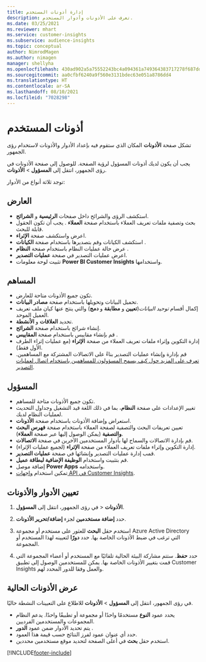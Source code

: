 ```yaml
---
title: إدارة أذونات المستخدم
description: تعرف على الأذونات وأدوار المستخدم.
ms.date: 03/25/2021
ms.reviewer: mhart
ms.service: customer-insights
ms.subservice: audience-insights
ms.topic: conceptual
author: NimrodMagen
ms.author: nimagen
manager: shellyha
ms.openlocfilehash: 430ad902a5a75552243bc4a094361a749364383717278f687dd6e8ef33749c6f
ms.sourcegitcommit: aa0cfbf6240a9f560e3131bdec63e051a8786dd4
ms.translationtype: HT
ms.contentlocale: ar-SA
ms.lasthandoff: 08/10/2021
ms.locfileid: "7028298"
---
```

# <a name="user-permissions"></a>أذونات المستخدم

تشكل صفحة **الأذونات** المكان الذي ستقوم فيه بإعداد الأدوار والأذونات لاستخدام رؤى الجمهور.

يجب أن يكون لديك أذونات المسؤول لرؤية الصفحة. للوصول إلى صفحة الأذونات في رؤى الجمهور، انتقل إلى **المسؤول** > **الأذونات**.

توجد ثلاثة أنواع من الأدوار:

## <a name="viewer"></a>العارض

- استكشف الرؤى والشرائح داخل صفحات **الرئيسية** و **الشرائح**.
- بحث وتصفية ملفات تعريف العملاء باستخدام صفحة **العملاء** . يجب أن تكون الحقول قابلة للبحث.
- اعرض واستكشف صفحة **الإثراء**.
- استكشف الكيانات وقم بتصديرها باستخدام صفحة **الكيانات** .
- عرض حالة عمليات النظام باستخدام صفحة **النظام** .
- اعرض عمليات التصدير في صفحة **عمليات التصدير**.
- تثبيت لوحة معلومات **Power BI Customer Insights** واستخدامها.

## <a name="contributor"></a>المساهم

- تكون جميع الأذونات متاحة للعارض.
- تحميل البيانات وتحويلها باستخدام صفحة **مصادر البيانات**.
- إكمال أقسام *توحيد البيانات*(**تعيين** و **مطابقة** و **دمج**) والتي ينتج عنها كيان ملف تعريف العميل الموحد.
- تحديد **العلاقات** و **الأنشطة**.
- إنشاء شرائح باستخدام صفحة **الشرائح**.
- قم بإنشاء مقاييس باستخدام صفحة **المقاييس** .
- إدارة التكوين وإثراء ملفات تعريف العملاء من صفحة **الإثراء** (مع عمليات إثراء الطرف الأول فقط).
- قم بإدارة وإنشاء عمليات التصدير بناءً على الاتصالات المشتركة مع المساهمين. [تعرف على المزيد حول كيف يسمح المسؤولون للمساهمين باستخدام اتصال لعمليات التصدير](connections.md#allow-contributors-to-use-a-connection-for-exports).

## <a name="administrator"></a>المسؤول 

- تكون جميع الأذونات متاحة للمساهم.
- تغيير الإعدادات على صفحة **النظام**، بما في ذلك اللغة قيد التشغيل وجداول التحديث لعمليات النظام لديك.
- استعراض وإضافة الأذونات باستخدام صفحة **الأذونات**.
- تعيين تعريفات البحث والتصفية لصفحة العملاء باستخدام صفحة **فهرس البحث والتصفية** (يمكن الوصول إليها عبر صفحة **العملاء**).
- قم بإدارة الاتصالات والسماح لها بأدوار المستخدمين الآخرين في صفحة **الاتصالات**.
- إدارة التكوين وإثراء ملفات تعريف العملاء من صفحة **الإثراء** (لجميع عمليات الإثراء).
- قمب إدارة عمليات التصدير وإنشائها في صفحة **عمليات التصدير**.
- قم بتثبيت واستخدام **الوظيفة الإضافية لبطاقة عميل**.
- إضافة موصل **Power Apps** واستخدامه.
- تمكين استخدام [واجهات API في Customer Insights](apis.md).

## <a name="assign-roles-and-permissions"></a>تعيين الأدوار والأذونات

1. في رؤى الجمهور، انتقل إلى **المسؤول‏‎** > **الأذونات**.

1. حدد **إضافة مستخدمين** لجزء **إضافة/تحرير الأذونات**.

1. استخدم حقل **البحث** للعثور على مستخدم أو مجموعة Azure Active Directory التي ترغب في ضبط الأذونات الخاصة بها. حدد **دورًا** لتعيينه لهذا المستخدم أو المجموعة.

1. حدد **حفظ**. ستتم مشاركة البيئة الحالية تلقائيًا مع المستخدم أو أعضاء المجموعة التي قمت بتغيير الأذونات الخاصة بها. يمكن للمستخدمين الوصول إلى تطبيق Customer Insights والعمل وفقا للدور المحدد لهم.

## <a name="view-current-permissions"></a>عرض الأذونات الحالية

في رؤى الجمهور، انتقل إلى **المسؤول** > **الأذونات** للاطلاع على التعيينات النشطة حاليًا.

- يحدد عمود **النوع** مستخدمًا واحدًا أو مجموعة أو تطبيقًا واحدًا. يدعم النظام المجموعات والمستخدمين الفرديين.
- يتم تحديد الأدوار ضمن عمود **الدور** .
- حدد أي عنوان عمود لفرز النتائج حسب قيمة هذا العمود.
- استخدم حقل **بحث** في أعلى الصفحة لتحديد موقع مستخدمين محددين.


[!INCLUDE[footer-include](../includes/footer-banner.md)]
